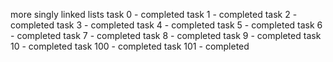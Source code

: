 more singly linked lists
task 0 - completed
task 1 - completed
task 2 - completed
task 3 - completed
task 4 - completed
task 5 - completed
task 6 - completed
task 7 - completed
task 8 - completed
task 9 - completed
task 10 - completed
task 100 - completed
task 101 - completed

